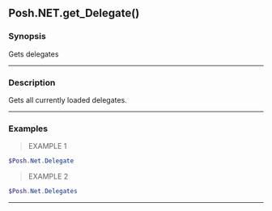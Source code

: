 Posh.NET.get_Delegate()
-----------------------




### Synopsis
Gets delegates



---


### Description

Gets all currently loaded delegates.



---


### Examples
> EXAMPLE 1

```PowerShell
$Posh.Net.Delegate
```
> EXAMPLE 2

```PowerShell
$Posh.Net.Delegates
```


---
